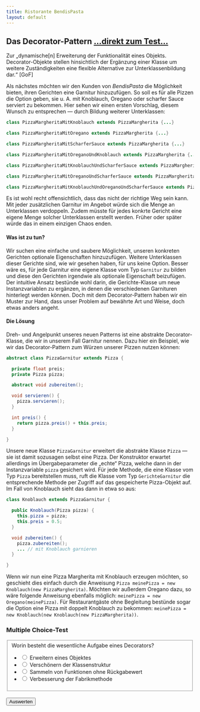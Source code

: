 ```yaml
---
title: Ristorante BendisPasta
layout: default
---
```


## Das Decorator-Pattern <a class="testjump" href="#decoratorForm">...direkt zum Test...</a>

<p class="note">
    Zur „dynamische[n] Erweiterung der Funktionalität eines Objekts. Decorator-Objekte stellen hinsichtlich der Ergänzung einer Klasse um weitere Zuständigkeiten eine flexible Alternative zur Unterklassenbildung dar.“ [GoF]
</p>

Als nächstes möchten wir den Kunden von _BendisPasta_ die Möglichkeit bieten, ihren Gerichten  eine Garnitur hinzuzufügen. So soll es für alle Pizzen die Option geben, sie u. A. mit Knoblauch, Oregano oder scharfer Sauce serviert zu bekommen. Hier sehen wir einen ersten Vorschlag, diesem Wunsch zu entsprechen &mdash; durch Bildung weiterer Unterklassen:

```java
class PizzaMargheritaMitKnoblauch extends PizzaMargherita {...}

class PizzaMargheritaMitOregano extends PizzaMargherita {...}

class PizzaMargheritaMitScharferSauce extends PizzaMargherita {...}

class PizzaMargheritaMitOreganoUndKnoblauch extends PizzaMargherita {...}

class PizzaMargheritaMitKnoblauchUndScharferSauce extends PizzaMargherita {...}

class PizzaMargheritaMitOreganoUndScharferSauce extends PizzaMargherita {...}

class PizzaMargheritaMitKnoblauchUndOreganoUndScharferSauce extends PizzaMargherita {...}

```

Es ist wohl recht offensichtlich, dass das nicht der richtige Weg sein kann. Mit jeder zusätzlichen Garnitur im Angebot würde sich die Menge an Unterklassen verdoppeln. Zudem müsste für jedes konkrte Gericht eine eigene Menge solcher Unterklassen erstellt werden. Früher oder später würde das in einem einzigen Chaos enden.

#### Was ist zu tun?

Wir suchen eine einfache und saubere Möglichkeit, unseren konkreten Gerichten optionale Eigenschaften hinzuzufügen. Weitere Unterklassen dieser Gerichte sind, wie wir gesehen haben, für uns keine Option. Besser wäre es, für jede Garnitur eine eigene Klasse vom Typ ``Garnitur`` zu bilden und diese den Gerichten irgendwie als optionale Eigenschaft beizufügen. Der intuitive Ansatz bestünde wohl darin, die Gerichte-Klasse um neue Instanzvariablen zu ergänzen, in denen die verschiedenen Garnituren hinterlegt werden können. Doch mit dem Decorator-Pattern haben wir ein Muster zur Hand, dass unser Problem auf bewährte Art und Weise, doch etwas anders angeht.

#### Die Lösung

Dreh- und Angelpunkt unseres neuen Patterns ist eine abstrakte Decorator-Klasse, die wir in unserem Fall Garnitur nennen. Dazu hier ein Beispiel, wie wir das Decorator-Pattern zum Würzen unserer Pizzen nutzen können:

```java
abstract class PizzaGarnitur extends Pizza {

  private float preis;
  private Pizza pizza;

  abstract void zubereiten();

  void servieren() {
    pizza.servieren();
  }

  int preis() {
    return pizza.preis() + this.preis;
  }

}
```

Unsere neue Klasse ``PizzaGarnitur`` erweitert die abstrakte Klasse ``Pizza`` &mdash; sie ist damit sozusagen selbst eine Pizza. Der Konstruktor erwartet allerdings im Übergabeparameter die „echte“ Pizza, welche dann in der Instanzvariable ``pizza`` gesichert wird. Für jede Methode, die eine Klasse vom Typ ``Pizza`` bereitstellen muss, ruft die Klasse vom Typ ``GerichteGarnitur`` die entsprechende Methode per Zugriff auf das gespeicherte Pizza-Objekt auf. Im Fall von Knoblauch sieht das dann in etwa so aus:

```java
class Knoblauch extends PizzaGarnitur {

  public Knoblauch(Pizza pizza) {
    this.pizza = pizza;
    this.preis = 0.5;
  }

  void zubereiten() {
    pizza.zubereiten();
    ... // mit Knoblauch garnieren
  }

}
```

Wenn wir nun eine Pizza Margherita mit Knoblauch erzeugen möchten, so geschieht dies einfach durch die Anweisung ``Pizza meinePizza = new Knoblauch(new PizzaMargherita)``. Möchten wir außerdem Oregano dazu, so wäre folgende Anweisung ebenfalls möglich: ``meinePizza = new Oregano(meinePizza)``. Für Restaurantgäste ohne Begleitung bestünde sogar die Option eine Pizza mit doppelt Knoblauch zu bekommen: ``meinePizza = new Knoblauch(new Knoblauch(new PizzaMargherita))``.



<form id="decoratorForm">
    <h3>Multiple Choice-Test</h3>
    <fieldset>
        Worin besteht die wesentliche Aufgabe eines Decorators?
        <ul>
            <li>
                <label>
                    <input type="radio" name="decoratorA">
                    Erweitern eines Objektes
                </label>
            </li>
            <li>
                <label>
                    <input type="radio" name="decoratorA">
                    Verschönern der Klassenstruktur
                </label>
            </li>
            <li>
                <label>
                    <input type="radio" name="decoratorA">
                    Sammeln von Funktionen ohne Rückgabewert
                </label>
            </li>
            <li>
                <label>
                    <input type="radio" name="decoratorA">
                    Verbesserung der Fabrikmethode
                </label>
            </li>
        </ul>
    </fieldset>
    <br/>
    <button type="button" onclick="checkDecorator()" id="decoratorButton">Auswerten</button>&nbsp;&nbsp;&nbsp;&nbsp;<center id="decoratorResult"></center>
</form>
